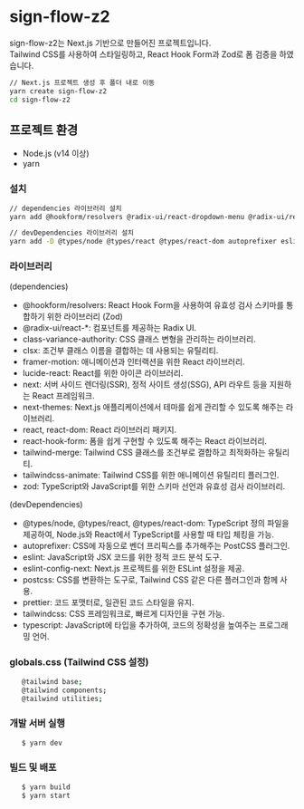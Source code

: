 # sign-flow-z2

sign-flow-z2는 Next.js 기반으로 만들어진 프로젝트입니다.<br>
Tailwind CSS를 사용하여 스타일링하고, React Hook Form과 Zod로 폼 검증을 하였습니다.

```bash
// Next.js 프로젝트 생성 후 폴더 내로 이동
yarn create sign-flow-z2
cd sign-flow-z2
```

## 프로젝트 환경

- Node.js (v14 이상)
- yarn

### 설치

```bash
// dependencies 라이브러리 설치
yarn add @hookform/resolvers @radix-ui/react-dropdown-menu @radix-ui/react-label @radix-ui/react-select @radix-ui/react-slot @radix-ui/react-switch @radix-ui/react-toast class-variance-authority clsx framer-motion lucide-react next next-themes react react-dom react-hook-form tailwind-merge tailwindcss-animate zod
```

```bash
// devDependencies 라이브러리 설치
yarn add -D @types/node @types/react @types/react-dom autoprefixer eslint eslint-config-next postcss prettier tailwindcss typescript
```

### 라이브러리

(dependencies)

- @hookform/resolvers: React Hook Form을 사용하여 유효성 검사 스키마를 통합하기 위한 라이브러리 (Zod)
- @radix-ui/react-\*: 컴포넌트를 제공하는 Radix UI.
- class-variance-authority: CSS 클래스 변형을 관리하는 라이브러리.
- clsx: 조건부 클래스 이름을 결합하는 데 사용되는 유틸리티.
- framer-motion: 애니메이션과 인터랙션을 위한 React 라이브러리.
- lucide-react: React를 위한 아이콘 라이브러리.
- next: 서버 사이드 렌더링(SSR), 정적 사이트 생성(SSG), API 라우트 등을 지원하는 React 프레임워크.
- next-themes: Next.js 애플리케이션에서 테마를 쉽게 관리할 수 있도록 해주는 라이브러리.
- react, react-dom: React 라이브러리 패키지.
- react-hook-form: 폼을 쉽게 구현할 수 있도록 해주는 React 라이브러리.
- tailwind-merge: Tailwind CSS 클래스를 조건부로 결합하고 최적화하는 유틸리티.
- tailwindcss-animate: Tailwind CSS를 위한 애니메이션 유틸리티 플러그인.
- zod: TypeScript와 JavaScript를 위한 스키마 선언과 유효성 검사 라이브러리.

(devDependencies)

- @types/node, @types/react, @types/react-dom: TypeScript 정의 파일을 제공하여, Node.js와 React에서 TypeScript를 사용할 때 타입 체킹을 가능.
- autoprefixer: CSS에 자동으로 벤더 프리픽스를 추가해주는 PostCSS 플러그인.
- eslint: JavaScript와 JSX 코드를 위한 정적 코드 분석 도구.
- eslint-config-next: Next.js 프로젝트를 위한 ESLint 설정을 제공.
- postcss: CSS를 변환하는 도구로, Tailwind CSS 같은 다른 플러그인과 함께 사용.
- prettier: 코드 포맷터로, 일관된 코드 스타일을 유지.
- tailwindcss: CSS 프레임워크로, 빠르게 디자인을 구현 가능.
- typescript: JavaScript에 타입을 추가하여, 코드의 정확성을 높여주는 프로그래밍 언어.

### globals.css (Tailwind CSS 설정)

```bash
   @tailwind base;
   @tailwind components;
   @tailwind utilities;
```

### 개발 서버 실행

```bash
   $ yarn dev
```

### 빌드 및 배포

```bash
   $ yarn build
   $ yarn start
```
